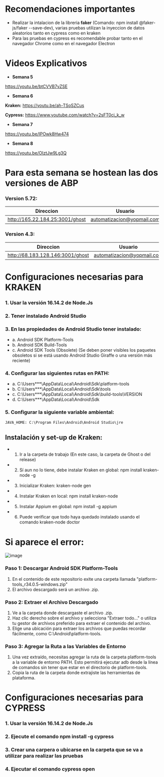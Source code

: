 # Recomendaciones importantes

* Realizar la intalacion de la libreria **faker** (Comando: npm install @faker-js/faker --save-dev), varias pruebas utilizan la inyeccion de datos aleatorios tanto en cypress como en kraken
* Para las pruebas en cypress es recomendable probar tanto en el navegador Chrome como en el navegador Electron

# Videos Explicativos

* **Semana 5**

https://youtu.be/btCVVB7vZSE

* **Semana 6**

**Kraken:** https://youtu.be/ah-TSoSZCus

**Cypress:** https://www.youtube.com/watch?v=2sFT0ci_k_w 

* **Semana 7**

https://youtu.be/IPOwk8Hw474

* **Semana 8**

https://youtu.be/OIztJw9Lg3Q


# Para esta semana se hostean las dos versiones de ABP

### **Version 5.72:**

| Direccion | Usuario | Contraseña |
|-----------|---------|-------------|
|http://165.22.184.25:3001/ghost|automatizacion@yopmail.com|Automatizacion123|

### **Version 4.3:**

| Direccion | Usuario | Contraseña |
|-----------|---------|-------------|
|http://68.183.128.146:3001/ghost|automatizacion@yopmail.com|Automatizacion|


# Configuraciones necesarias para KRAKEN

### 1. Usar la versión 16.14.2 de Node.Js
### 2. Tener instalado Android Studio
### 3. En las propiedades de Android Studio tener instalado:

* a. Android SDK Platform-Tools
* b. Android SDK Build-Tools
* c. Android SDK Tools (Obsolete) (Se deben poner visibles los paquetes obsoletos si se está usando Android Studio Giraffe o una versión más reciente)

### 4. Configurar las siguientes rutas en PATH:

* a. C:\Users\***\AppData\Local\Android\Sdk\platform-tools
* b. C:\Users\***\AppData\Local\Android\Sdk\tools
* c. C:\Users\***\AppData\Local\Android\Sdk\build-tools\VERSION
* d. C:\Users\***\AppData\Local\Android\Sdk

### 5. Configurar la siguiente variable ambiental:
	JAVA_HOME: C:\Program Files\Android\Android Studio\jre

## Instalación y set-up de Kraken: 

* 1. Ir a la carpeta de trabajo (En este caso, la carpeta de Ghost o del release)
* 2. Sí aun no lo tiene, debe instalar Kraken en global: npm install kraken-node -g
* 3. Inicializar Kraken: kraken-node gen
* 4. Instalar Kraken en local: npm install kraken-node
* 5. Instalar Appium en global: npm install -g appium
* 6. Puede verificar que todo haya quedado instalado usando el comando kraken-node doctor

# Si aparece el error:
 
![image](https://github.com/japago25andes/Pruebas-E2E-para-el-sistema-ghost/assets/142058726/6243be56-8a03-4091-946a-a1e7ee29bf15)

### Paso 1: Descargar Android SDK Platform-Tools

1.	En el contenido de este repositorio exite una carpeta llamada "platform-tools_r34.0.5-windows.zip"
2.	El archivo descargado será un archivo .zip.
   
### Paso 2: Extraer el Archivo Descargado

1.	Ve a la carpeta donde descargaste el archivo .zip.
2.	Haz clic derecho sobre el archivo y selecciona "Extraer todo..." o utiliza tu gestor de archivos preferido para extraer el contenido del archivo.
3.	Elige una ubicación para extraer los archivos que puedas recordar fácilmente, como C:\Android\platform-tools.
   
### Paso 3: Agregar la Ruta a las Variables de Entorno

1.	Una vez extraído, necesitas agregar la ruta de la carpeta platform-tools a la variable de entorno PATH. Esto permitirá ejecutar adb desde la línea de comandos sin tener que estar en el directorio de platform-tools.
2.	Copia la ruta de la carpeta donde extrajiste las herramientas de plataforma.

# Configuraciones necesarias para CYPRESS

### 1. Usar la versión 16.14.2 de Node.Js

### 2. Ejecute el comando npm install -g cypress

### 3. Crear una carpera o ubicarse en la carpeta que se va a utilizar para realizar las pruebas

### 4. Ejecutar el comando cypress open
